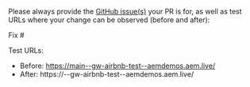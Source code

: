 Please always provide the [GitHub issue(s)](../issues) your PR is for, as well as test URLs where your change can be observed (before and after):

Fix #<gh-issue-id>

Test URLs:
- Before: https://main--gw-airbnb-test--aemdemos.aem.live/
- After: https://<branch>--gw-airbnb-test--aemdemos.aem.live/
